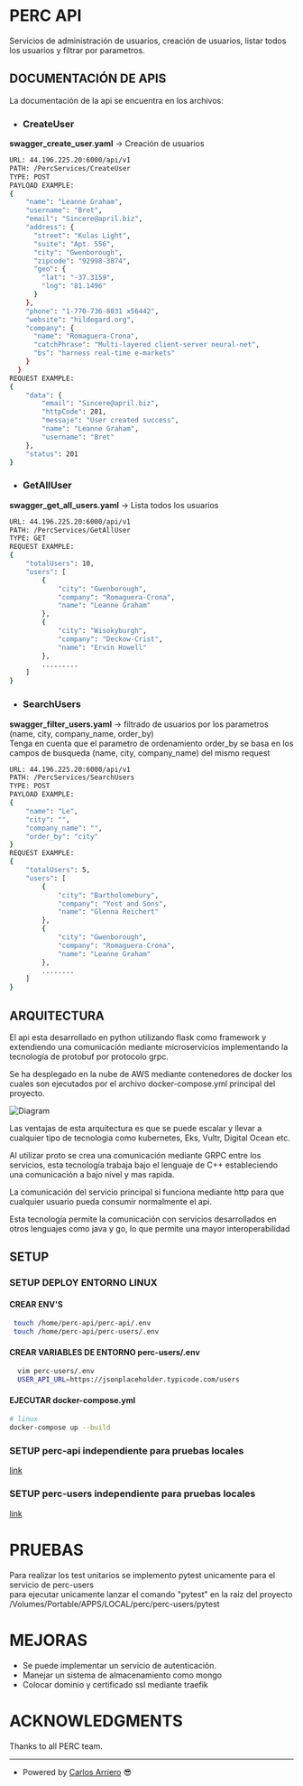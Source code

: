 # PERC API

Servicios de administración de usuarios, creación de usuarios, listar todos los usuarios y filtrar por parametros.

## DOCUMENTACIÓN DE APIS
La documentación de la api se encuentra en los archivos:
* ### CreateUser
**swagger_create_user.yaml** -> Creación de usuarios
```bash
URL: 44.196.225.20:6000/api/v1
PATH: /PercServices/CreateUser
TYPE: POST
PAYLOAD EXAMPLE:
{
    "name": "Leanne Graham",
    "username": "Bret",
    "email": "Sincere@april.biz",
    "address": {
      "street": "Kulas Light",
      "suite": "Apt. 556",
      "city": "Gwenborough",
      "zipcode": "92998-3874",
      "geo": {
        "lat": "-37.3159",
        "lng": "81.1496"
      }
    },
    "phone": "1-770-736-8031 x56442",
    "website": "hildegard.org",
    "company": {
      "name": "Romaguera-Crona",
      "catchPhrase": "Multi-layered client-server neural-net",
      "bs": "harness real-time e-markets"
    }
  } 
REQUEST EXAMPLE:
{
    "data": {
        "email": "Sincere@april.biz",
        "httpCode": 201,
        "messaje": "User created success",
        "name": "Leanne Graham",
        "username": "Bret"
    },
    "status": 201
}
```
* ### GetAllUser
**swagger_get_all_users.yaml** -> Lista todos los usuarios
```bash
URL: 44.196.225.20:6000/api/v1
PATH: /PercServices/GetAllUser
TYPE: GET
REQUEST EXAMPLE:
{
    "totalUsers": 10,
    "users": [
        {
            "city": "Gwenborough",
            "company": "Romaguera-Crona",
            "name": "Leanne Graham"
        },
        {
            "city": "Wisokyburgh",
            "company": "Deckow-Crist",
            "name": "Ervin Howell"
        },
        .........
    ]
}
```
* ### SearchUsers
**swagger_filter_users.yaml** -> filtrado de usuarios por los parametros (name, city, company_name, order_by)  
Tenga en cuenta que el parametro de ordenamiento order_by se basa en los campos de busqueda (name, city, company_name) del mismo request
```bash
URL: 44.196.225.20:6000/api/v1
PATH: /PercServices/SearchUsers
TYPE: POST
PAYLOAD EXAMPLE:
{
    "name": "Le",
    "city": "",
    "company_name": "",
    "order_by": "city"
}
REQUEST EXAMPLE:
{
    "totalUsers": 5,
    "users": [
        {
            "city": "Bartholomebury",
            "company": "Yost and Sons",
            "name": "Glenna Reichert"
        },
        {
            "city": "Gwenborough",
            "company": "Romaguera-Crona",
            "name": "Leanne Graham"
        },
        ........
    ]
}
```

## ARQUITECTURA
El api esta desarrollado en python utilizando flask como framework y extendiendo una comunicación mediante microservicios implementando la tecnología de protobuf por protocolo grpc.  

Se ha desplegado en la nube de AWS mediante contenedores de docker los cuales son ejecutados por el archivo docker-compose.yml principal del proyecto.  

![Diagram](https://img-app-v1.s3.us-east-1.amazonaws.com/arc_perc_2.png "Diagram")  

Las ventajas de esta arquitectura es que se puede escalar y llevar a cualquier tipo de tecnologia como kubernetes, Eks, Vultr, Digital Ocean etc.  

Al utilizar proto se crea una comunicación mediante GRPC entre los servicios, esta tecnología trabaja bajo el lenguaje de C++ estableciendo una comunicación a bajo nivel y mas rapida.  

La comunicación del servicio principal si funciona mediante http para que cualquier usuario pueda consumir normalmente el api.  

Esta tecnología permite la comunicación con servicios desarrollados en otros lenguajes como java y go, lo que permite una mayor interoperabilidad

## SETUP

### SETUP DEPLOY ENTORNO LINUX

#### CREAR ENV'S  
```bash
 touch /home/perc-api/perc-api/.env
 touch /home/perc-api/perc-users/.env
```
#### CREAR VARIABLES DE ENTORNO perc-users/.env  
```bash
  vim perc-users/.env
  USER_API_URL=https://jsonplaceholder.typicode.com/users
```
#### EJECUTAR docker-compose.yml   
```bash
# linux
docker-compose up --build
```

### SETUP perc-api independiente para pruebas locales
[link](https://github.com/shell931/perc-api/tree/main/perc-api#readme)  

### SETUP perc-users independiente para pruebas locales
[link](https://github.com/shell931/perc-api/tree/main/perc-users#readme)  

# PRUEBAS
Para realizar los test unitarios se implemento pytest unicamente para el servicio de perc-users  
para ejecutar unicamente lanzar el comando "pytest" en la raiz del proyecto  
/Volumes/Portable/APPS/LOCAL/perc/perc-users/pytest

# MEJORAS  

* Se puede implementar un servicio de autenticación.
* Manejar un sistema de almacenamiento como mongo 
* Colocar dominio y certificado ssl mediante traefik 

# ACKNOWLEDGMENTS

Thanks to all PERC team.

---

* Powered by [Carlos Arriero](mailto:carlos.arriero931@gmail.com) 😎

